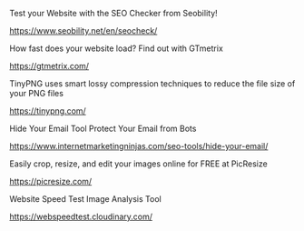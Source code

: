 Test your Website with the SEO Checker from Seobility!

https://www.seobility.net/en/seocheck/


How fast does your website load?
Find out with GTmetrix

https://gtmetrix.com/


TinyPNG uses smart lossy compression techniques to reduce the file size of your PNG files

https://tinypng.com/


Hide Your Email Tool
Protect Your Email from Bots

https://www.internetmarketingninjas.com/seo-tools/hide-your-email/


Easily crop, resize, and edit your images online for FREE at PicResize

https://picresize.com/


Website Speed Test Image Analysis Tool

https://webspeedtest.cloudinary.com/
